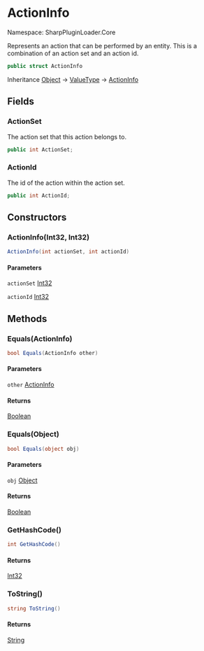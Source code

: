 # ActionInfo

Namespace: SharpPluginLoader.Core

Represents an action that can be performed by an entity.
 This is a combination of an action set and an action id.

```csharp
public struct ActionInfo
```

Inheritance [Object](https://docs.microsoft.com/en-us/dotnet/api/System.Object) → [ValueType](https://docs.microsoft.com/en-us/dotnet/api/System.ValueType) → [ActionInfo](./SharpPluginLoader.Core.ActionInfo.md)

## Fields

### **ActionSet**

The action set that this action belongs to.

```csharp
public int ActionSet;
```

### **ActionId**

The id of the action within the action set.

```csharp
public int ActionId;
```

## Constructors

### **ActionInfo(Int32, Int32)**

```csharp
ActionInfo(int actionSet, int actionId)
```

#### Parameters

`actionSet` [Int32](https://docs.microsoft.com/en-us/dotnet/api/System.Int32)<br>

`actionId` [Int32](https://docs.microsoft.com/en-us/dotnet/api/System.Int32)<br>

## Methods

### **Equals(ActionInfo)**

```csharp
bool Equals(ActionInfo other)
```

#### Parameters

`other` [ActionInfo](./SharpPluginLoader.Core.ActionInfo.md)<br>

#### Returns

[Boolean](https://docs.microsoft.com/en-us/dotnet/api/System.Boolean)<br>

### **Equals(Object)**

```csharp
bool Equals(object obj)
```

#### Parameters

`obj` [Object](https://docs.microsoft.com/en-us/dotnet/api/System.Object)<br>

#### Returns

[Boolean](https://docs.microsoft.com/en-us/dotnet/api/System.Boolean)<br>

### **GetHashCode()**

```csharp
int GetHashCode()
```

#### Returns

[Int32](https://docs.microsoft.com/en-us/dotnet/api/System.Int32)<br>

### **ToString()**

```csharp
string ToString()
```

#### Returns

[String](https://docs.microsoft.com/en-us/dotnet/api/System.String)<br>
